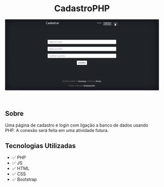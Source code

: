 <h1 align="center">CadastroPHP</h1>
<p align="center">
  <img alt="Exemplo" src="docs/Exemplo.gif" />
</p>
<br />

## Sobre

Uma página de cadastro e login com ligação a banco de dados usando PHP. A conexão será feita em uma atividade futura.

## Tecnologias Utilizadas

- ✅ PHP
- ✅ JS
- ✅ HTML
- ✅ CSS
- ✅ Bootstrap
